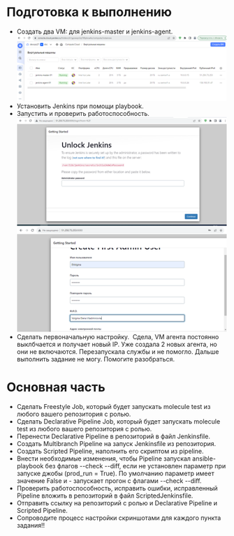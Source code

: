 # Подготовка к выполнению
- Создать два VM: для jenkins-master и jenkins-agent.
  ![vm](https://github.com/EVolgina/jenkins/blob/jen/vm.PNG)
- Установить Jenkins при помощи playbook.
- Запустить и проверить работоспособность.
  ![pl](https://github.com/EVolgina/jenkins/blob/jen/start.PNG)
  ![](https://github.com/EVolgina/jenkins/blob/jen/user.PNG)
- Сделать первоначальную настройку.
  ![]()
  Сдела, VM агента постоянно выклбчается и получает новый IP. Уже создала 2 новых агента, но они не включаются.
  Перезапускала службы и не помогло. Дальше выполнить задание не могу. Помогите разобраться.
# Основная часть
- Сделать Freestyle Job, который будет запускать molecule test из любого вашего репозитория с ролью.
- Сделать Declarative Pipeline Job, который будет запускать molecule test из любого вашего репозитория с ролью.
- Перенести Declarative Pipeline в репозиторий в файл Jenkinsfile.
- Создать Multibranch Pipeline на запуск Jenkinsfile из репозитория.
- Создать Scripted Pipeline, наполнить его скриптом из pipeline.
- Внести необходимые изменения, чтобы Pipeline запускал ansible-playbook без флагов --check --diff, если не установлен параметр при запуске джобы (prod_run = True). По умолчанию параметр имеет значение False и - запускает прогон с флагами --check --diff.
- Проверить работоспособность, исправить ошибки, исправленный Pipeline вложить в репозиторий в файл ScriptedJenkinsfile.
- Отправить ссылку на репозиторий с ролью и Declarative Pipeline и Scripted Pipeline.
- Сопроводите процесс настройки скриншотами для каждого пункта задания!!
